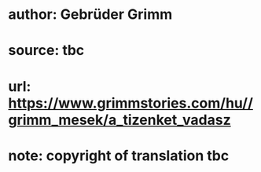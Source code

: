 # author: Gebrüder Grimm
# source: tbc
# url: https://www.grimmstories.com/hu//grimm_mesek/a_tizenket_vadasz
# note: copyright of translation tbc


